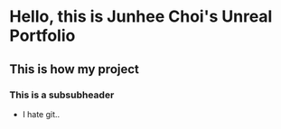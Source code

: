 # Hello, this is Junhee Choi's Unreal Portfolio

## This is how my project

### This is a subsubheader

* I hate git..
